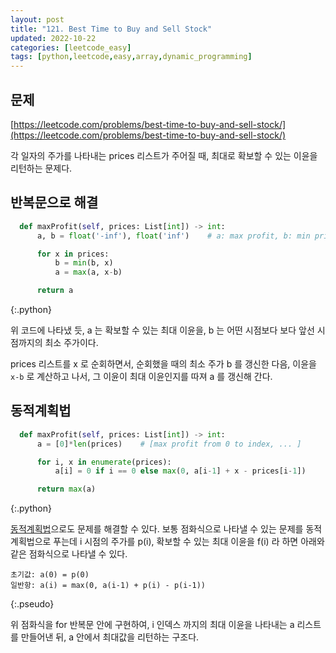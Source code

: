```yaml
---
layout: post
title: "121. Best Time to Buy and Sell Stock"
updated: 2022-10-22
categories: [leetcode_easy]
tags: [python,leetcode,easy,array,dynamic_programming]
---
```


## 문제

[https://leetcode.com/problems/best-time-to-buy-and-sell-stock/](https://leetcode.com/problems/best-time-to-buy-and-sell-stock/)

각 일자의 주가를 나타내는 prices 리스트가 주어질 때, 최대로 확보할 수 있는 이윤을 리턴하는 문제다.

## 반복문으로 해결

```python
  def maxProfit(self, prices: List[int]) -> int:
      a, b = float('-inf'), float('inf')    # a: max profit, b: min price

      for x in prices:
          b = min(b, x)
          a = max(a, x-b)

      return a
```
{:.python}

위 코드에 나타냈 듯, a 는 확보할 수 있는 최대 이윤을, b 는 어떤 시점보다 보다 앞선 시점까지의 최소 주가이다.

prices 리스트를 x 로 순회하면서, 순회했을 때의 최소 주가 b 를 갱신한 다음, 이윤을 `x-b` 로 계산하고 나서, 그 이윤이 최대 이윤인지를 따져 a 를 갱신해 간다.

## 동적계획법

```python
  def maxProfit(self, prices: List[int]) -> int:
      a = [0]*len(prices)    # [max profit from 0 to index, ... ]

      for i, x in enumerate(prices):
          a[i] = 0 if i == 0 else max(0, a[i-1] + x - prices[i-1])

      return max(a)
```
{:.python}

[동적계획법](https://namu.wiki/w/%EB%8F%99%EC%A0%81%20%EA%B3%84%ED%9A%8D%EB%B2%95)으로도 문제를 해결할 수 있다. 보통 점화식으로 나타낼 수 있는 문제를 동적계획법으로 푸는데 i 시점의 주가를 p(i), 확보할 수 있는 최대 이윤을 f(i) 라 하면 아래와 같은 점화식으로 나타낼 수 있다.

```pseudo
초기값: a(0) = p(0)
일반항: a(i) = max(0, a(i-1) + p(i) - p(i-1))
```
{:.pseudo}

위 점화식을 for 반복문 안에 구현하여, i 인덱스 까지의 최대 이윤을 나타내는 a 리스트를 만들어낸 뒤, a 안에서 최대값을 리턴하는 구조다.
